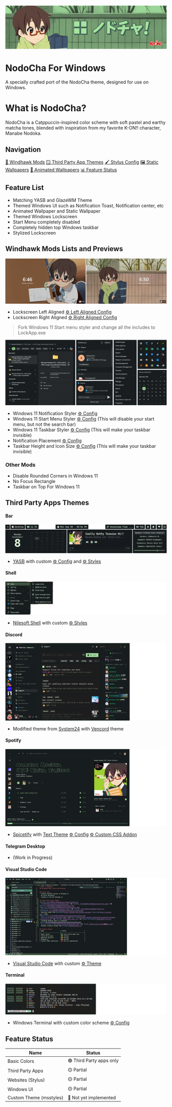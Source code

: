 ![Banner](./Images/Banner.png)
# NodoCha For Windows
A specially crafted port of the NodoCha theme, designed for use on Windows.

# What is NodoCha?
NodoCha is a Catppuccin-inspired color scheme with soft pastel and earthy matcha tones, blended with inspiration from my favorite K-ON!! character, Manabe Nodoka.

## Navigation
[🦅 Windhawk Mods](#windhawk-mods-lists-and-previews)           [🪟 Third Party App Themes](#third-party-apps-themes)           [🖌️ Stylus Config](#windhawk-mods-lists-and-previews)           [🖼️ Static Wallpapers](#windhawk-mods-lists-and-previews)           [📼 Animated Wallpapers](#windhawk-mods-lists-and-previews)           [📊 Feature Status](#windhawk-mods-lists-and-previews)

## Feature List
- Matching YASB and GlazeWM Theme
- Themed Windows UI such as Notification Toast, Notification center, etc
- Animated Wallpaper and Static Wallpaper
- Themed Windows Lockscreen
- Start Menu completely disabled
- Completely hidden top Windows taskbar
- Stylized Lockscreen

## Windhawk Mods Lists and Previews
![Lockscreen](./Mod%20Previews/Lockscreens.png)
- Lockscreen Left Aligned [⚙️ Left Aligned Config](./Mods/Lockscreen-left.txt)
- Lockscreen Right Aligned [⚙️ Right Aligned Config](./Mods/Lockscreen-right.txt)
> Fork Windows 11 Start menu styler and change all the includes to LockApp.exe

![Windhawk mods](./Mod%20Previews/mods-banner.png)
- Windows 11 Notification Styler [⚙️ Config](./Mods/notification.txt)
- Windows 11 Start Menu Styler [⚙️ Config](./Mods/start.txt) (This will disable your start menu, but not the search bar)
- Windows 11 Taskbar Styler [⚙️ Config](./Mods/taskbar.txt) (This will make your taskbar invisible)
- Notification Placement [⚙️ Config](./Mods/placement.txt)
- Taskbar Height and Icon Size [⚙️ Config](./Mods/taskbariconsize.txt) (This will make your taskbar invisible)

### Other Mods
- Disable Rounded Corners in Windows 11
- No Focus Rectangle
- Taskbar on Top For Windows 11

## Third Party Apps Themes
#### Bar
![YASB](./Third%20Party%20Apps/Screenshots/YASB.png)
- [YASB](https://github.com/amnweb/yasb) with custom [⚙️ Config](./Third%20Party%20Apps/yasb/config.yaml) and [⚙️ Styles](./Third%20Party%20Apps/yasb/styles.css)
#### Shell
![Shell](./Third%20Party%20Apps/Screenshots/shell.png)
- [Nilesoft Shell](https://nilesoft.org/) with custom [⚙️ Styles](./Third%20Party%20Apps/theme.nss)
#### Discord
![System24](./Third%20Party%20Apps/Screenshots/vancord.png)
- Modified theme from [System24](https://github.com/refact0r/system24) with [Vencord](https://vencord.dev/) theme
#### Spotify
![Spicetify](./Third%20Party%20Apps/Screenshots/spicetify.png)
- [Spicetify](https://spicetify.app/) with [Text Theme](https://github.com/spicetify/spicetify-themes/tree/master/text) [⚙️ Config](./Third%20Party%20Apps/spice-main.txt) [⚙️ Custom CSS Addon](./Third%20Party%20Apps/spice-css.txt)
#### Telegram Desktop
- (Work in Progress)
#### Visual Studio Code
![VSCode](./Third%20Party%20Apps/Screenshots/vscode.png)
- [Visual Studio Code](https://code.visualstudio.com/) with custom [⚙️ Theme](./Third%20Party%20Apps/NodoCha.json)
#### Terminal
![Winterm](./Third%20Party%20Apps/Screenshots/winterm.png)
- Windows Terminal with custom color scheme [⚙️ Config](./Third%20Party%20Apps/winterm.txt)

## Feature Status
| Name                      | Status                        |
|---------------------------|-------------------------------|
| Basic Colors              |🟢 Third Party apps only       |
| Third Party Apps          |🟡 Partial                     |
| Websites (Stylus)         |🟡 Partial                     |
| Windows UI                |🟡 Partial                     |
| Custom Theme (msstyles)   |🔴 Not yet implemented         |